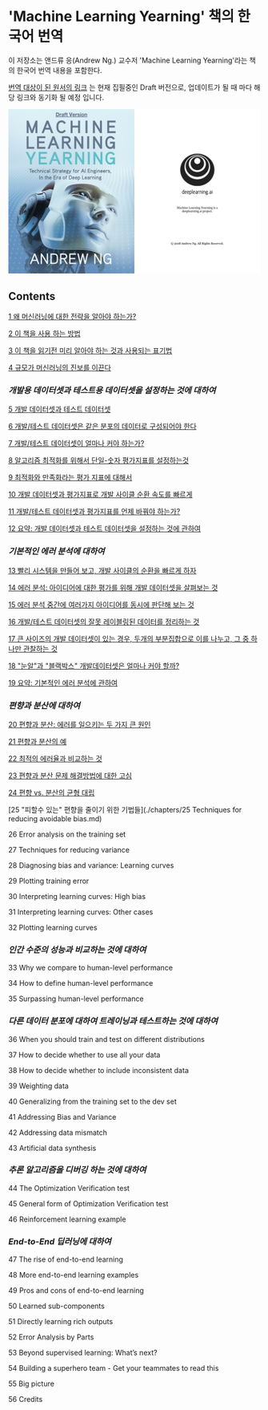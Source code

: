 # 'Machine Learning Yearning' 책의 한국어 번역

이 저장소는 앤드류 응(Andrew Ng.) 교수저 'Machine Learning Yearning'라는 책의 한국어 번역 내용을 포함한다.

[번역 대상이 된 원서의 링크](https://l.facebook.com/l.php?u=https%3A%2F%2Fgallery.mailchimp.com%2Fdc3a7ef4d750c0abfc19202a3%2Ffiles%2Fd2dee348-4ada-400c-a0b2-d884fcdc368f%2FNg_MLY01_11.pdf&h=AT2Wn9gwIEnWhlRcmLMXMBx1pPSQzNZm4XjzvsdOaItRG7ukxC157YOhFLhAwMROsdMHWbs5XElHsXQRRTNJ748aXgE2adSWYLZOAcimsCEaH85nyagnPoQvh2kVpJL3MBoAyOY) 는 현재 집필중인 Draft 버전으로, 업데이트가 될 때 마다 해당 링크와 동기화 될 예정 입니다.

<img src="./img/covers.png">

## Contents

[1 왜 머신러닝에 대한 전략을 알아야 하는가?](./chapters/1_Why_Machine_Learning_Strategy.md)

[2 이 책을 사용 하는 방법](./chapters/2_How_to_use_this_book_to_help_your_team.md)

[3 이 책을 읽기전 미리 알아야 하는 것과 사용되는 표기법](./chapters/3_Prerequisites_and_notation.md)

[4 규모가 머신러닝의 진보를 이끈다](./chapters/4_Scale_drives_machine_learning_progress.md)

### *개발용 데이터셋과 테스트용 데이터셋을 설정하는 것에 대하여*

[5 개발 데이터셋과 테스트 데이터셋](./chapters/5_Your_development_and_test_sets.md)

[6 개발/테스트 데이터셋은 같은 분포의 데이터로 구성되어야 한다](./chapters/6_Your_dev_and_test_sets_should_come_from_the_same_distribution.md)

[7 개발/테스트 데이터셋이 얼마나 커야 하는가?](./chapters/7_How_large_do_the_dev_test_sets_need_to_be.md)

[8 알고리즘 최적화를 위해서 단일-숫자 평가지표를 설정하는것](./chapters/8_Establish_a_single-number_evaluation_metric_for_your_team_to_optimize.md)

[9 최적화와 만족화라는 평가 지표에 대해서](./chapters/9_Optimizing_and_satisficing_metrics.md)

[10 개발 데이터셋과 평가지표로 개발 사이클 순환 속도를 빠르게](./chapters/10_Having_a_dev_set_and_metric_speeds_up_iterations.md)

[11 개발/테스트 데이터셋과 평가지표를 언제 바꿔야 하는가?](./chapters/11_When_to_change_dev_test_sets_and_metrics.md)

[12 요약: 개발 데이터셋과 테스트 데이터셋을 설정하는 것에 관하여](./chapters/12_Takeaways_Setting_up_development_and_test_sets.md)

### *기본적인 에러 분석에 대하여*

[13 빨리 시스템을 만들어 보고, 개발 사이클의 순환을 빠르게 하자](./chapters/13_Build_your_first_system_quickly_then_iterate.md)

[14 에러 분석: 아이디어에 대한 평가를 위해 개발 데이터셋을 살펴보는 것](./chapters/14_Error_analysis_Look_at_dev_set_examples_to_evaluate_ideas.md)

[15 에러 분석 중간에 여러가지 아이디어를 동시에 판단해 보는 것](./chapters/15_Evaluating_multiple_ideas_in_parallel_during_error_analysis.md)

[16 개발/테스트 데이터셋의 잘못 레이블링된 데이터를 정리하는 것](./chapters/16_Cleaning_up_mislabeled_dev_and_test_set_examples.md)

[17 큰 사이즈의 개발 데이터셋이 있는 경우, 두개의 부분집합으로 이를 나누고, 그 중 하나만 관찰하는 것](./chapters/17_If_you_have_a_large_dev_set_split_it_into_two_subsets_only_one_of_which_you_look_at.md)

[18 "눈알"과 "블랙박스" 개발데이터셋은 얼마나 커야 할까?]()

[19 요약: 기본적인 에러 분석에 관하여](./chapters/19_Takeaways_Basic_error_analysis.md)

### *편향과 분산에 대하여*

[20 편향과 분산: 에러를 일으키는 두 가지 큰 원인](./chapters/20_Bias_and_Variance_The_two_big_sources_of_error.md)

[21 편향과 분산의 예](./chapters/21_Examples_of_Bias_and_Variance.md)

[22 최적의 에러율과 비교하는 것](./chapters/22_Comparing_to_the_optimal_error_rate.md)

[23 편향과 분산 문제 해결방법에 대한 고심](./chapters/23_Addressing_Bias_and_Variance.md)

[24 편향 vs. 분산의 균형 대립](./chapters/24_Bias_vs_Variance_tradeoff.md)

[25 "피할수 있는" 편향을 줄이기 위한 기법들](./chapters/25 Techniques for reducing avoidable bias.md)

26 Error analysis on the training set

27 Techniques for reducing variance

28 Diagnosing bias and variance: Learning curves

29 Plotting training error

30 Interpreting learning curves: High bias

31 Interpreting learning curves: Other cases

32 Plotting learning curves

### *인간 수준의 성능과 비교하는 것에 대하여*

33 Why we compare to human-level performance

34 How to define human-level performance

35 Surpassing human-level performance

### *다른 데이터 분포에 대하여 트레이닝과 테스트하는 것에 대하여*

36 When you should train and test on different distributions

37 How to decide whether to use all your data

38 How to decide whether to include inconsistent data

39 Weighting data

40 Generalizing from the training set to the dev set

41 Addressing Bias and Variance

42 Addressing data mismatch

43 Artificial data synthesis

### *추론 알고리즘을 디버깅 하는 것에 대하여*

44 The Optimization Verification test

45 General form of Optimization Verification test

46 Reinforcement learning example

### *End-to-End 딥러닝에 대하여*

47 The rise of end-to-end learning

48 More end-to-end learning examples

49 Pros and cons of end-to-end learning

50 Learned sub-components

51 Directly learning rich outputs

52 Error Analysis by Parts

53 Beyond supervised learning: What’s next?

54 Building a superhero team - Get your teammates to read this

55 Big picture

56 Credits

